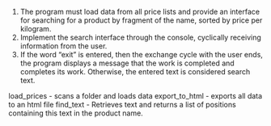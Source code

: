
1. The program must load data from all price lists and provide an interface for searching for a product by fragment of the name, sorted by price per kilogram.
2. Implement the search interface through the console, cyclically receiving information from the user.
3. If the word “exit” is entered, then the exchange cycle with the user ends, the program displays a message that the work is completed and completes its
work. Otherwise, the entered text is considered search text.

load_prices - scans a folder and loads data
export_to_html - exports all data to an html file
find_text - Retrieves text and returns a list of positions containing this text in the product name.
